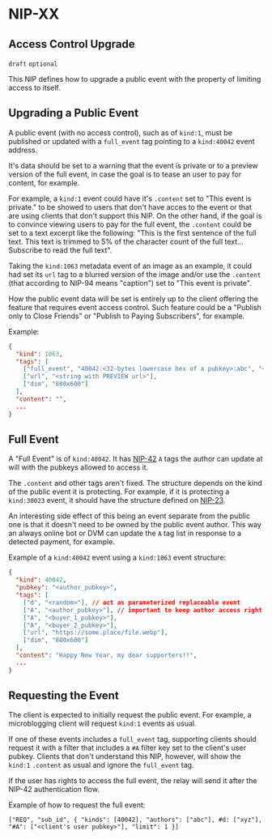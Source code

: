 NIP-XX
======

Access Control Upgrade
----------------------

`draft` `optional`

This NIP defines how to upgrade a public event with the property of limiting access to itself.

## Upgrading a Public Event

A public event (with no access control), such as of `kind:1`,
must be published or updated with a `full_event` tag pointing to a
`kind:40042` event address.

It's data should be set to a warning that the event is private or to a preview version of the full event, in case the
goal is to tease an user to pay for content, for example.

For example, a `kind:1` event could have it's `.content` set to "This event is private." to be showed
to users that don't have acces to the event or that are using clients that don't support this NIP. On the other hand,
if the goal is to convince viewing users to pay for the full event, the `.content` could be set to a text excerpt like the following:
"This is the first sentence of the full text. This text is trimmed to 5% of the character count of the full text... Subscribe
to read the full text".

Taking the `kind:1063` metadata event of an image as an example, it could had set its `url` tag to a blurred version of the image
and/or use the `.content` (that according to NIP-94 means "caption") set to "This event is private".

How the public event data will be set is entirely up to the client offering
the feature that requires event access control. Such feature could be
a "Publish only to Close Friends" or "Publish to Paying Subscribers", for example.

Example:

```json
{
  "kind": 1063,
  "tags": [
    ["full_event", "40042:<32-bytes lowercase hex of a pubkey>:abc", "<recommended relay URL, optional>"],
    ["url", "<string with PREVIEW url>"],
    ["dim", "800x600"]
  ],
  "content": "",
  ...
}
```

## Full Event

A "Full Event" is of `kind:40042`. It has [NIP-42](42.md) `A` tags the author
can update at will with the pubkeys allowed to access it.

The `.content` and other tags aren't fixed. The structure depends on the
kind of the public event it is protecting. For example, if it is
protecting a `kind:30023` event, it should have the structure defined on [NIP-23](23.md).

An interesting side effect of this being an event separate from the public one
is that it doesn't need to be owned by the public event author. This way
an always online bot or DVM can update the `A` tag list in response to
a detected payment, for example.

Example of a `kind:40042` event using a `kind:1063` event structure:

```json
{
  "kind": 40042,
  "pubkey": "<author_pubkey>",
  "tags": [
    ["d", "<random>"], // act as parameterized replaceable event
    ["A", "<author_pubkey>"], // important to keep author access right
    ["A", "<buyer_1_pubkey>"],
    ["A", "<buyer_2_pubkey>"],
    ["url", "https://some.place/file.webp"],
    ["dim", "800x600"]
  ],
  "content": "Happy New Year, my dear supporters!!",
  ...
}
```

## Requesting the Event

The client is expected to initially request the public event. For example, a microblogging client
will request `kind:1` events as usual.

If one of these events includes a `full_event` tag,
supporting clients should request it with a filter that includes
a `#A` filter key set to the client's user pubkey.
Clients that don't understand this NIP, however, will show the `kind:1` `.content` as usual
and ignore the `full_event` tag.

If the user has rights to access the full event, the relay will send it
after the NIP-42 authentication flow.

Example of how to request the full event:

`["REQ", "sub_id", { "kinds": [40042], "authors": ["abc"], #d: ["xyz"], "#A": ["<client's user pubkey>"], "limit": 1 }]`
